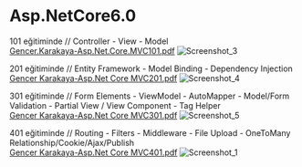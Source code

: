 
# Asp.NetCore6.0
101 eğitiminde // Controller - View - Model <br/>
[Gencer.Karakaya-Asp.Net.Core.MVC101.pdf](https://github.com/gencerkrky/Asp.NetCore6.0--GelecegiYazanlar/files/10140735/Gencer.Karakaya-Asp.Net.Core.MVC101.pdf)
![Screenshot_3](https://user-images.githubusercontent.com/104096533/205719561-0a0d3c6f-0460-40f4-a735-97669b160312.png)

201 eğitiminde // Entity Framework - Model Binding - Dependency Injection <br/>
[Gencer Karakaya-Asp.Net Core MVC201.pdf](https://github.com/gencerkrky/Asp.NetCore6.0--GelecegiYazanlar/files/10157092/Gencer.Karakaya-Asp.Net.Core.MVC201.pdf)
![Screenshot_4](https://user-images.githubusercontent.com/104096533/205719726-c6ebde22-45ea-4d26-9f0a-dea73aeacdb3.png)

301 eğitiminde // Form Elements - ViewModel - AutoMapper - Model/Form Validation - Partial View / View Component - Tag Helper <br/>
[Gencer Karakaya-Asp.Net Core MVC301.pdf](https://github.com/gencerkrky/Asp.NetCore6.0--GelecegiYazanlar/files/10207626/Gencer.Karakaya-Asp.Net.Core.MVC301.pdf)
![Screenshot_5](https://user-images.githubusercontent.com/104096533/207038182-0f7c01ed-9366-4bc1-ae87-6d562bc6a1d5.png)

401 eğitiminde // Routing - Filters - Middleware - File Upload - OneToMany Relationship/Cookie/Ajax/Publish  <br/>
[Gencer Karakaya-Asp.Net Core MVC401.pdf](https://github.com/gencerkrky/Asp.NetCore6.0--GelecegiYazanlar/files/10245814/Gencer.Karakaya-Asp.Net.Core.MVC401.pdf)
![Screenshot_1](https://user-images.githubusercontent.com/104096533/208100491-455490cf-e1a2-4231-8d6a-5236762c9843.png)


